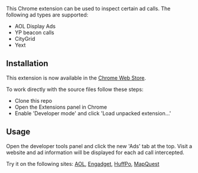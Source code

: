 This Chrome extension can be used to inspect certain ad calls. The following ad types are supported:

- AOL Display Ads
- YP beacon calls
- CityGrid
- Yext

## Installation
This extension is now available in the [Chrome Web Store](https://chrome.google.com/webstore/detail/ad-inspector/ghelmogfoibcfahajebncoldbnipaoni).

To work directly with the source files follow these steps:

 - Clone this repo
 - Open the Extensions panel in Chrome
 - Enable 'Developer mode' and click 'Load unpacked extension...' 

## Usage

Open the developer tools panel and click the new 'Ads' tab at the top. Visit a website and ad information will be displayed for each ad call intercepted.

Try it on the following sites: [AOL](http://www.aol.com), [Engadget](https://www.engadget.com), [HuffPo](http://www.huffingtonpost.com), [MapQuest](https://www.mapquest.com)
  


